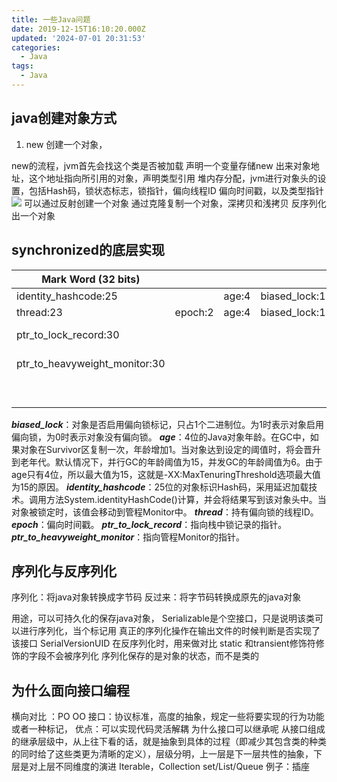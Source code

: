 ```yaml
---
title: 一些Java问题
date: 2019-12-15T16:10:20.000Z
updated: '2024-07-01 20:31:53'
categories:
  - Java
tags:
  - Java
---
```


## java创建对象方式

   1. new 创建一个对象，

new的流程，jvm首先会找这个类是否被加载
声明一个变量存储new 出来对象地址，这个地址指向所引用的对象，声明类型引用
堆内存分配，jvm进行对象头的设置，包括Hash码，锁状态标志，锁指针，偏向线程ID
偏向时间戳，以及类型指针
![](/images/782bbd309e31265edc82f5ab91e96515.jpeg)
可以通过反射创建一个对象
通过克隆复制一个对象，深拷贝和浅拷贝
反序列化出一个对象

## synchronized的底层实现
|           Mark Word (32 bits)  |  |  |  |  | State |
| --- | --- | --- | --- | --- | --- |
| identity_hashcode:25 |  | age:4  | biased_lock:1  |  lock:2  | Normal |
| thread:23 | epoch:2 | age:4 | biased_lock:1  |  lock:2  | Biased |
| ptr_to_lock_record:30 |  |  |  |  lock:2  | Lightweight Locked |
| ptr_to_heavyweight_monitor:30 |  |  |  |  lock:2  | Heavyweight Locked |
|  |  |  |  |  lock:2  | Marked for GC |

**_biased_lock_**：对象是否启用偏向锁标记，只占1个二进制位。为1时表示对象启用偏向锁，为0时表示对象没有偏向锁。
**_age_**：4位的Java对象年龄。在GC中，如果对象在Survivor区复制一次，年龄增加1。当对象达到设定的阈值时，将会晋升到老年代。默认情况下，并行GC的年龄阈值为15，并发GC的年龄阈值为6。由于age只有4位，所以最大值为15，这就是-XX:MaxTenuringThreshold选项最大值为15的原因。
**_identity_hashcode_**：25位的对象标识Hash码，采用延迟加载技术。调用方法System.identityHashCode()计算，并会将结果写到该对象头中。当对象被锁定时，该值会移动到管程Monitor中。
**_thread_**：持有偏向锁的线程ID。
**_epoch_**：偏向时间戳。
**_ptr_to_lock_record_**：指向栈中锁记录的指针。
**_ptr_to_heavyweight_monitor_**：指向管程Monitor的指针。

## 序列化与反序列化
序列化：将java对象转换成字节码
反过来：将字节码转换成原先的java对象

用途，可以可持久化的保存java对象，
Serializable是个空接口，只是说明该类可以进行序列化，当个标记用
真正的序列化操作在输出文件的时候判断是否实现了该接口
SerialVersionUID
在反序列化时，用来做对比
static 和transient修饰符修饰的字段不会被序列化
序列化保存的是对象的状态，而不是类的

## 为什么面向接口编程
横向对比 ：PO OO
接口：协议标准，高度的抽象，规定一些将要实现的行为功能或者一种标记，
优点：可以实现代码灵活解耦
为什么接口可以继承呢
从接口组成的继承层级中，从上往下看的话，就是抽象到具体的过程（即减少其包含类的种类的同时给了这些类更为清晰的定义），层级分明，上一层是下一层共性的抽象，下层是对上层不同维度的演进
Iterable，Collection set/List/Queue
例子：插座

# 

